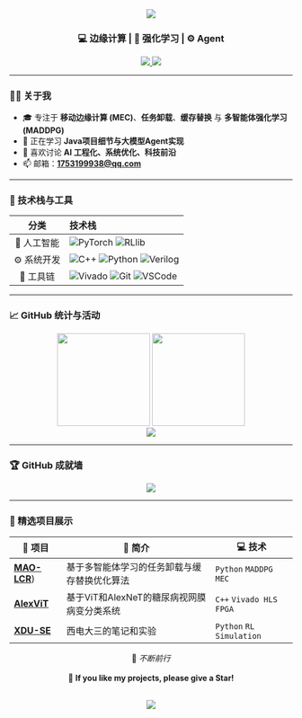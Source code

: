 <!-- 渐变背景 & 居中标题 -->
<div align="center">
  
  <img src="https://capsule-render.vercel.app/api?type=waving&color=0:ff7eb3,100:5aa9e6&height=220&section=header&text=Hi%20👋,%20I'm%20ElenaHUI&fontSize=40&fontColor=ffffff&fontAlignY=35"/>

  <h3>💻 边缘计算 | 🧠 强化学习 | ⚙️ Agent</h3>

  <a href="https://github.com/ElenaHUI">
    <img src="https://img.shields.io/github/followers/ElenaHUI?label=Follow&style=social">
  </a>
  <a href="https://github.com/ElenaHUI?tab=repositories">
    <img src="https://img.shields.io/github/stars/ElenaHUI?label=Stars&style=social">
  </a>

</div>

---

### 👩‍💻 关于我

- 🎓 专注于 **移动边缘计算 (MEC)**、**任务卸载**、**缓存替换** 与 **多智能体强化学习 (MADDPG)**  
- 🌱 正在学习 **Java项目细节与大模型Agent实现**  
- 💬 喜欢讨论 **AI 工程化、系统优化、科技前沿**  
- 📫 邮箱：**1753199938@qq.com**  

---

### 🧠 技术栈与工具

<div align="center">

| 分类 | 技术栈 |
|:----:|:--------|
| 🤖 人工智能 | ![PyTorch](https://img.shields.io/badge/PyTorch-EE4C2C?logo=pytorch&logoColor=white) ![RLlib](https://img.shields.io/badge/RLlib-00ADEF?logo=ray&logoColor=white) |
| ⚙️ 系统开发 | ![C++](https://img.shields.io/badge/C++-00599C?logo=cplusplus&logoColor=white) ![Python](https://img.shields.io/badge/Python-3776AB?logo=python&logoColor=white) ![Verilog](https://img.shields.io/badge/Verilog-35495E?logo=verilog&logoColor=white) |
| 🧩 工具链 | ![Vivado](https://img.shields.io/badge/Vivado%20HLS-2C8EBB?logo=xilinx&logoColor=white) ![Git](https://img.shields.io/badge/Git-F05032?logo=git&logoColor=white) ![VSCode](https://img.shields.io/badge/VSCode-007ACC?logo=visual-studio-code&logoColor=white) |

</div>

---

### 📈 GitHub 统计与活动

<div align="center">

  <img src="https://github-readme-stats.vercel.app/api?username=ElenaHUI&show_icons=true&theme=tokyonight&bg_color=30,0d0d0d,1a1a40&title_color=5aa9e6&icon_color=ff7eb3" height="165"/>
  <img src="https://github-readme-stats.vercel.app/api/top-langs/?username=ElenaHUI&layout=compact&theme=tokyonight&bg_color=30,0d0d0d,1a1a40&title_color=5aa9e6" height="165"/>

  <br/>

  <img src="https://github-readme-activity-graph.vercel.app/graph?username=ElenaHUI&theme=tokyo-night&bg_color=1a1a40&hide_border=true&line=5aa9e6&point=ff7eb3"/>

</div>

---

### 🏆 GitHub 成就墙

<div align="center">
  <img src="https://github-profile-trophy.vercel.app/?username=ElenaHUI&theme=radical&column=6&margin-w=10&margin-h=10"/>
</div>

---

### 🌟 精选项目展示

<div align="center">

| 🔗 项目 | 💬 简介 | 💻 技术 |
|----------|----------|----------|
| [**MAO-LCR**](https://github.com/ElenaHUI/MADDPG_LECAR.git)) | 基于多智能体学习的任务卸载与缓存替换优化算法 | `Python` `MADDPG` `MEC` |
| [**AlexViT**](https://github.com/ElenaHUI/DR-classification.git) | 基于ViT和AlexNeT的糖尿病视网膜病变分类系统 | `C++` `Vivado HLS` `FPGA` |
| [**XDU-SE**](https://github.com/ElenaHUI/CacheRL) | 西电大三的笔记和实验 | `Python` `RL` `Simulation` |

</div>

<div align="center">
  
  💬 *不断前行*  
  <br/>
  🌈 **If you like my projects, please give a Star!**

  <br/>
  <img src="https://capsule-render.vercel.app/api?type=waving&color=0:5aa9e6,100:ff7eb3&height=120&section=footer"/>
</div>
